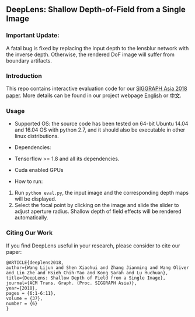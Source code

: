 ## DeepLens: Shallow Depth-of-Field from a Single Image

### Important Update:
A fatal bug is fixed by replacing the input depth to the lensblur network with the inverse depth. Otherwise, the rendered DoF image will
suffer from boundary artifacts.
 
### Introduction
This repo contains interactive evaluation code for our [SIGGRAPH Asia 2018 paper](https://arxiv.org/abs/1810.08100). 
More details can be found in our project webpage [English](https://scott89.github.io/deeplens/DeepLens.html) or [中文](https://scott89.github.io/DeepLens_zh/DeepLens.html).

### Usage

* Supported OS: the source code has been tested on 64-bit Ubuntu 14.04 and 16.04 OS with python 2.7, and it should also be executable in other linux distributions.

* Dependencies: 
 * Tensorflow >= 1.8 and all its dependencies. 
 * Cuda enabled GPUs

* How to run: 
 1. Run `python eval.py`, the input image and the corresponding depth maps will be displayed.
 2. Select the focal point by clicking on the image and slide the slider to adjust aperture radius. Shallow depth of field effects will be rendered automatically.

### Citing Our Work


If you find DeepLens useful in your research, please consider to cite our paper:

    @ARTICLE{deeplens2018, 
    author={Wang Lijun and Shen Xiaohui and Zhang Jianming and Wang Oliver and Lin Zhe and Hsieh Chih-Yao and Kong Sarah and Lu Huchuan}, 
    title={DeepLens: Shallow Depth of Field from a Single Image}, 
    journal={ACM Trans. Graph. (Proc. SIGGRAPH Asia)}, 
    year={2018}, 
    pages = {6:1-6:11}, 
    volume = {37}, 
    number = {6} 
    }
